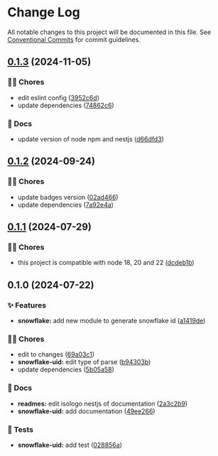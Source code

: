 # Change Log

All notable changes to this project will be documented in this file.
See [Conventional Commits](https://conventionalcommits.org) for commit guidelines.

## [0.1.3](https://github.com/tresdoce/tresdoce-nestjs-toolkit/compare/@tresdoce-nestjs-toolkit/snowflake-uid@0.1.2...@tresdoce-nestjs-toolkit/snowflake-uid@0.1.3) (2024-11-05)

### 👨‍💻 Chores

- edit eslint config ([3952c6d](https://github.com/tresdoce/tresdoce-nestjs-toolkit/commit/3952c6d2afc3b30c241696058e3be6f3b9a3569f))
- update dependencies ([74862c6](https://github.com/tresdoce/tresdoce-nestjs-toolkit/commit/74862c676c416ffb0c1e3608b1f50fa50ee14d9f))

### 📝 Docs

- update version of node npm and nestjs ([d66dfd3](https://github.com/tresdoce/tresdoce-nestjs-toolkit/commit/d66dfd3eac16ad27bc3865b5d4e3f7f1f72f61e3))

## [0.1.2](https://github.com/tresdoce/tresdoce-nestjs-toolkit/compare/@tresdoce-nestjs-toolkit/snowflake-uid@0.1.1...@tresdoce-nestjs-toolkit/snowflake-uid@0.1.2) (2024-09-24)

### 👨‍💻 Chores

- update badges version ([02ad466](https://github.com/tresdoce/tresdoce-nestjs-toolkit/commit/02ad4662f4324b544114e470cb4312a44bab1315))
- update dependencies ([7a92e4a](https://github.com/tresdoce/tresdoce-nestjs-toolkit/commit/7a92e4a600d56bb65c065b3c4d28c3888d6065ee))

## [0.1.1](https://github.com/tresdoce/tresdoce-nestjs-toolkit/compare/@tresdoce-nestjs-toolkit/snowflake-uid@0.1.0...@tresdoce-nestjs-toolkit/snowflake-uid@0.1.1) (2024-07-29)

### 👨‍💻 Chores

- this project is compatible with node 18, 20 and 22 ([dcdeb1b](https://github.com/tresdoce/tresdoce-nestjs-toolkit/commit/dcdeb1bdcf108d1d1f84758d38a1608278cc0da2))

## 0.1.0 (2024-07-22)

### ✨ Features

- **snowflake:** add new module to generate snowflake id ([a1419de](https://github.com/tresdoce/tresdoce-nestjs-toolkit/commit/a1419ded4a7b5dc7bed2e764515b128fb8385983))

### 👨‍💻 Chores

- edit to changes ([69a03c1](https://github.com/tresdoce/tresdoce-nestjs-toolkit/commit/69a03c1a60b6cd41ff76a051d5762f6ba43e3eef))
- **snowflake-uid:** edit type of parse ([b94303b](https://github.com/tresdoce/tresdoce-nestjs-toolkit/commit/b94303bae9d0830d390e189f8e98b6c3ba846578))
- update dependencies ([5b05a58](https://github.com/tresdoce/tresdoce-nestjs-toolkit/commit/5b05a5835961c6f9111a861f94f34f80d57c330a))

### 📝 Docs

- **readmes:** edit isologo nestjs of documentation ([2a3c2b9](https://github.com/tresdoce/tresdoce-nestjs-toolkit/commit/2a3c2b96785eeda0f9ecd20847cd334cb51ba428))
- **snowflake-uid:** add documentation ([49ee266](https://github.com/tresdoce/tresdoce-nestjs-toolkit/commit/49ee266527813dd9e56a1ad246a498264c080770))

### 🧪 Tests

- **snowflake-uid:** add test ([028856a](https://github.com/tresdoce/tresdoce-nestjs-toolkit/commit/028856a0329be342c2129963549359118283b9ae))
